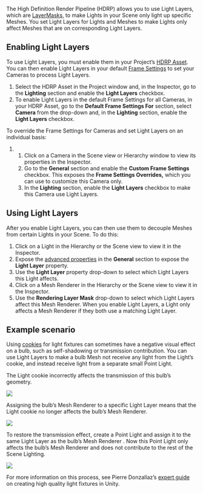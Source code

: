 The High Definition Render Pipeline (HDRP) allows you to use Light Layers, which are [LayerMasks](https://docs.unity3d.com/ScriptReference/LayerMask.html), to make Lights in your Scene only light up specific Meshes. You set Light Layers for Lights and Meshes to make Lights only affect Meshes that are on corresponding Light Layers.

## Enabling Light Layers

To use Light Layers, you must enable them in your Project’s [HDRP Asset](https://github.com/Unity-Technologies/ScriptableRenderPipeline/wiki/HDRP-Asset). You can then enable Light Layers in your default [Frame Settings](https://github.com/Unity-Technologies/ScriptableRenderPipeline/wiki/Frame-Settings) to set your Cameras to process Light Layers.

1. Select the HDRP Asset in the Project window and, in the Inspector, go to the **Lighting** section and enable the **Light Layers** checkbox.
2. To enable Light Layers in the default Frame Settings for all Cameras, in your HDRP Asset, go to the **Default Frame Settings For** section, select **Camera** from the drop-down and, in the **Lighting** section, enable the **Light Layers** checkbox. 

To override the Frame Settings for Cameras and set Light Layers on an individual basis:

1. 1. Click on a Camera in the Scene view or Hierarchy window to view its properties in the Inspector. 
   2. Go to the **General** section and enable the **Custom Frame Settings** checkbox. This exposes the **Frame Settings Overrides,** which you can use to customize this Camera only. 
   3. In the **Lighting** section, enable the **Light Layers** checkbox to make this Camera use Light Layers.

## Using Light Layers

After you enable Light Layers, you can then use them to decouple Meshes from certain Lights in your Scene. To do this:

1. Click on a Light in the Hierarchy or the Scene view to view it in the Inspector.
2. Expose the [advanced properties](https://github.com/Unity-Technologies/ScriptableRenderPipeline/wiki/Advanced-Properties) in the **General** section to expose the **Light Layer** property.
3. Use the **Light Layer** property drop-down to select which Light Layers this Light affects.
4. Click on a Mesh Renderer in the Hierarchy or the Scene view to view it in the Inspector.
5. Use the **Rendering Layer Mask** drop-down to select which Light Layers affect this Mesh Renderer. When you enable Light Layers, a Light only affects a Mesh Renderer if they both use a matching Light Layer.

## Example scenario

Using [cookies](https://docs.unity3d.com/Manual/Cookies.html) for light fixtures can sometimes have a negative visual effect on a bulb, such as self-shadowing or transmission contribution. You can use Light Layers to make a bulb Mesh not receive any light from the Light’s cookie, and instead receive light from a separate small Point Light.

The Light cookie incorrectly affects the transmission of this bulb’s geometry.

![](https://github.com/Unity-Technologies/ScriptableRenderPipeline/wiki/Pages/HDRP/Images/LightLayers1.png)

Assigning the bulb’s Mesh Renderer to a specific Light Layer means that the Light cookie no longer affects the bulb’s Mesh Renderer.

![](https://github.com/Unity-Technologies/ScriptableRenderPipeline/wiki/Pages/HDRP/Images/LightLayers2.png)

To restore the transmission effect, create a Point Light and assign it to the same Light Layer as the bulb’s Mesh Renderer . Now this Point Light only affects the bulb’s Mesh Renderer and does not contribute to the rest of the Scene Lighting.

![](https://github.com/Unity-Technologies/ScriptableRenderPipeline/wiki/Pages/HDRP/Images/LightLayers3.png)

For more information on this process, see Pierre Donzallaz’s [expert guide](https://docs.unity3d.com/uploads/ExpertGuides/Create_High-Quality_Light_Fixtures_in_Unity.pdf) on creating high quality light fixtures in Unity.
